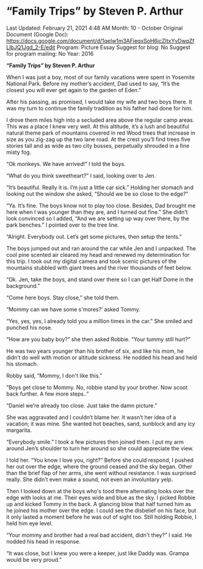 # “Family Trips” by Steven P. Arthur

Last Updated: February 21, 2021 4:48 AM
Month: 10 - October
Original Document (Google Doc): https://docs.google.com/document/d/1qeIw1m3AFieqxSoH6jcZItxYvDwqZfLlbJQ1Jgd_2-E/edit
Program: Picture Essay
Suggest for blog: No
Suggest for program mailing: No
Year: 2016

**“Family Trips” by Steven P. Arthur**

When I was just a boy, most of our family vacations were spent in Yosemite National Park. Before my mother’s accident, Dad used to say, “It’s the closest you will ever get again to the garden of Eden.”

After his passing, as promised, I would take my wife and two boys there. It was my turn to continue the family tradition as his father had done for him.

I drove them miles high into a secluded area above the regular camp areas. This was a place I knew very well. At this altitude, it’s a lush and beautiful natural theme park of mountains covered in red Wood trees that increase in size as you zig-zag up the two lane road. At the crest you’ll find trees five stories tall and as wide as two city busses, perpetually shrouded in a fine misty fog.

“Ok monkeys. We have arrived!” I told the boys.

“What do you think sweetheart?” I said, looking over to Jen.

“It’s beautiful. Really it is. I’m just a little car sick.” Holding her stomach and looking out the window she asked, “Should we be so close to the edge?”

“Ya. It’s fine. The boys know not to play too close. Besides, Dad brought me here when I was younger than they are, and I turned out fine.” She didn’t look convinced so I added, “And we are setting up way over there, by the park benches.” I pointed over to the tree line.

“Alright. Everybody out. Let’s get some pictures, then setup the tents.”

The boys jumped out and ran around the car while Jen and I unpacked. The cool pine scented air cleared my head and renewed my determination for this trip. I took out my digital camera and took scenic pictures of the mountains stubbled with giant trees and the river thousands of feet below.

“Ok. Jen, take the boys, and stand over there so I can get Half Dome in the background.”

“Come here boys. Stay close,” she told them.

“Mommy can we have some s'mores?’ asked Tommy.

“Yes, yes, yes, I already told you a million times in the car.” She smiled and punched his nose.

“How are you baby boy?” she then asked Robbie. “Your tummy still hurt?”

He was two years younger than his brother of six, and like his mom, he didn’t do well with motion or altitude sickness. He nodded his head and held his stomach.

Robby said, “Mommy, I don't like this.”

“Boys get close to Mommy. No, robbie stand by your brother. Now scoot back further. A few more steps..”

“Daniel we’re already too close. Just take the damn picture.”

She was aggravated and I couldn’t blame her. It wasn’t her idea of a vacation; it was mine. She wanted hot beaches, sand, sunblock and any icy margarita.

“Everybody smile.” I took a few pictures then joined them. I put my arm around Jen’s shoulder to turn her around so she could appreciate the view.

I told her. “You know I love you, right?” Before she could respond, I pushed her out over the edge, where the ground ceased and the sky began. Other than the brief flap of her arms, she went without resistance. I was surprised really. She didn’t even make a sound, not even an involuntary yelp.

Then I looked down at the boys who's tood there alternating looks over the edge with looks at me. Their eyes wide and blue as the sky. I picked Robbie up and kicked Tommy in the back. A glancing blow that half turned him as he joined his mother over the edge. I could see the disbelief on his face, but it only lasted a moment before he was out of sight too. Still holding Robbie, I held him eye level.

“Your mommy and brother had a real bad accident, didn't they?” I said. He nodded his head in response.

“It was close, but I knew you were a keeper, just like Daddy was. Grampa would be very proud.”